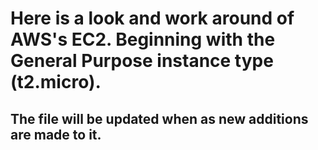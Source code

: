 # Here is a look and work around of AWS's EC2. Beginning with the General Purpose instance type (t2.micro).

## The file will be updated when as new additions are made to it.